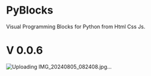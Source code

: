 # PyBlocks
Visual Programming Blocks for Python  from Html Css Js.
# V 0.0.6
![Uploading IMG_20240805_082408.jpg…]()
